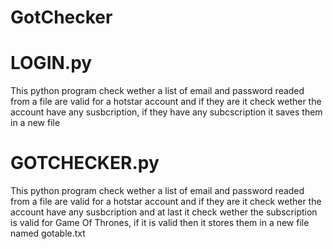 # GotChecker

# LOGIN.py
This python  program check wether a list of email and password  readed from a file are valid for a hotstar account and if they are it check wether the account have any susbcription, if they have any subcscription it saves them in a new file

# GOTCHECKER.py
This python  program check wether a list of email and password  readed from a file are valid for a hotstar account and if they are it check wether the account have any susbcription and at last it check wether the subscription is valid for Game Of Thrones, if it is valid then it stores them in a new file named gotable.txt 
